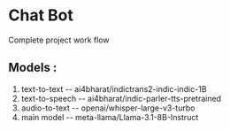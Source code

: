 # Chat Bot
Complete project work flow 


## Models : 
1. text-to-text  -- ai4bharat/indictrans2-indic-indic-1B
2. text-to-speech -- ai4bharat/indic-parler-tts-pretrained
3. audio-to-text -- openai/whisper-large-v3-turbo
4. main model -- meta-llama/Llama-3.1-8B-Instruct
